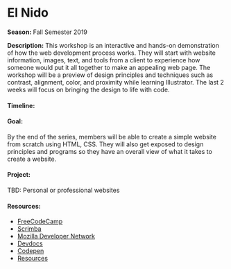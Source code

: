 # El Nido

**Season:** Fall Semester 2019

**Description:** This workshop is an interactive and hands-on demonstration of how the web development process works. They will start with website information, images, text, and tools from a client to experience how someone would put it all together to make an appealing web page. The workshop will be a preview of design principles and techniques such as contrast, alignment, color, and proximity while learning Illustrator. The last 2 weeks will focus on bringing the design to life with code. 

#### Timeline:



#### Goal:

By the end of the series, members will be able to create a simple website from scratch using HTML, CSS. They will also get exposed to design principles and programs so they have an overall view of what it takes to create a website.

#### Project: 
TBD: Personal or professional websites

#### Resources: 
* [FreeCodeCamp](https://learn.freecodecamp.org/)
* [Scrimba](https://scrimba.com/)
* [Mozilla Developer Network](https://developer.mozilla.org/en-US/)
* [Devdocs](https://devdocs.io/)
* [Codepen](https://codepen.io/)
* [Resources](https://https://wit.digitalnest.org//)



